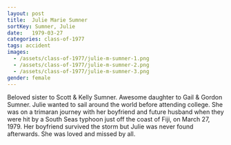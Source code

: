 ```yaml
---
layout: post
title:  Julie Marie Sumner
sortKey: Sumner, Julie
date:   1979-03-27
categories: class-of-1977
tags: accident
images:
  - /assets/class-of-1977/julie-m-sumner-1.png
  - /assets/class-of-1977/julie-m-sumner-2.png
  - /assets/class-of-1977/julie-m-sumner-3.png
gender: female
---
```

Beloved sister to Scott & Kelly Sumner. Awesome daughter to Gail & Gordon Sumner. Julie wanted to sail around the world before attending college.  She was on a trimaran journey with her boyfriend and future husband when they were hit by a South Seas typhoon just off the coast of Fiji, on March 27, 1979.  Her boyfriend survived the storm but Julie was never found afterwards. She was loved and missed by all.
